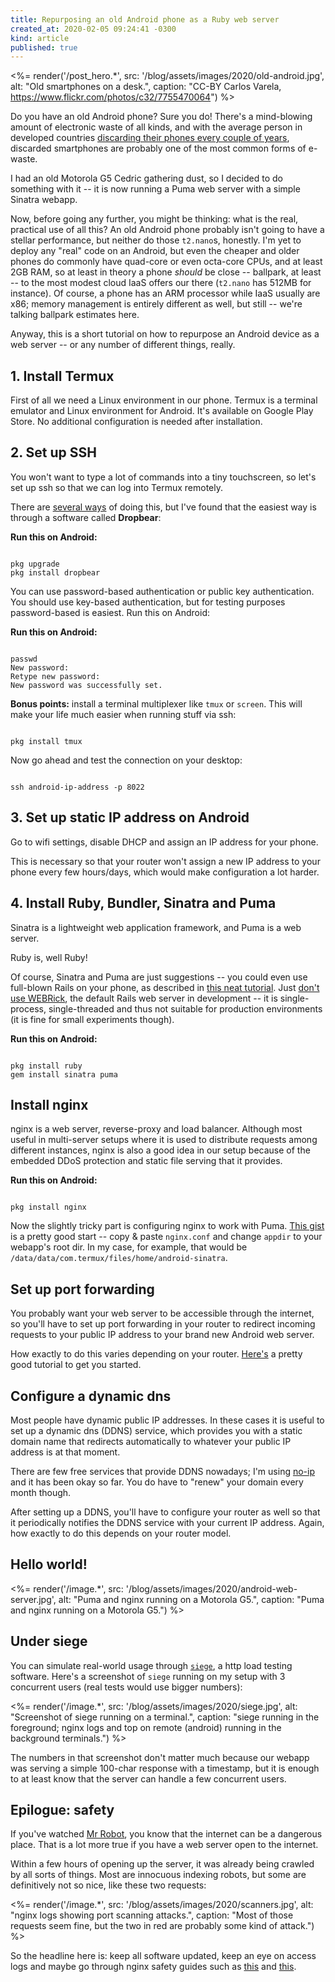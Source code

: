```yaml
---
title: Repurposing an old Android phone as a Ruby web server
created_at: 2020-02-05 09:24:41 -0300
kind: article
published: true
---
```


<%= render('/post_hero.*', src: '/blog/assets/images/2020/old-android.jpg', alt: "Old smartphones on a desk.", caption: "CC-BY Carlos Varela, https://www.flickr.com/photos/c32/7755470064") %>

Do you have an old Android phone? Sure you do! There's a mind-blowing amount of electronic waste of all kinds, and with the average person in developed countries [discarding their phones every couple of years](https://www.cnbc.com/2019/05/17/smartphone-users-are-waiting-longer-before-upgrading-heres-why.html), discarded smartphones are probably one of the most common forms of e-waste.

I had an old Motorola G5 Cedric gathering dust, so I decided to do something with it -- it is now running a Puma web server with a simple Sinatra webapp.

Now, before going any further, you might be thinking: what is the real, practical use of all this? An old Android phone probably isn't going to have a stellar performance, but neither do those `t2.nano`s, honestly. I'm yet to deploy any "real" code on an Android, but even the cheaper and older phones do commonly have quad-core or even octa-core CPUs, and at least 2GB RAM, so at least in theory a phone _should_ be close -- ballpark, at least -- to the most modest cloud IaaS offers our there (`t2.nano` has 512MB for instance). Of course, a phone has an ARM processor while IaaS usually are x86; memory management is entirely different as well, but still -- we're talking ballpark estimates here.

Anyway, this is a short tutorial on how to repurpose an Android device as a web server -- or any number of different things, really.

<!-- more -->

## 1. Install Termux

First of all we need a Linux environment in our phone. Termux is a terminal emulator and Linux environment for Android. It's available on Google Play Store. No additional configuration is needed after installation.

## 2. Set up SSH

You won't want to type a lot of commands into a tiny touchscreen, so let's set up ssh so that we can log into Termux remotely.

There are [several ways](https://wiki.termux.com/wiki/Remote_Access) of doing this, but I've found that the easiest way is through a software called **Dropbear**:

**Run this on Android:**
<div class="highlight"><pre><code class="language-bash">
pkg upgrade
pkg install dropbear
</code></pre></div>

You can use password-based authentication or public key authentication. You should use key-based authentication, but for testing purposes password-based is easiest. Run this on Android:

**Run this on Android:**
<div class="highlight"><pre><code class="language-bash">
passwd
New password:
Retype new password:
New password was successfully set.
</code></pre></div>

**Bonus points:** install a terminal multiplexer like `tmux` or `screen`. This will make your life much easier when running stuff via ssh:

<div class="highlight"><pre><code class="language-bash">
pkg install tmux
</code></pre></div>

Now go ahead and test the connection on your desktop:

<div class="highlight"><pre><code class="language-bash">
ssh android-ip-address -p 8022
</code></pre></div>

## 3. Set up static IP address on Android

Go to wifi settings, disable DHCP and assign an IP address for your phone.

This is necessary so that your router won't assign a new IP address to your phone every few hours/days, which would make configuration a lot harder.

## 4. Install Ruby, Bundler, Sinatra and Puma

Sinatra is a lightweight web application framework, and Puma is a web server.

Ruby is, well Ruby!

Of course, Sinatra and Puma are just suggestions -- you could even use full-blown Rails on your phone, as described in [this neat tutorial](https://mbobin.me/ruby/2017/02/25/ruby-on-rails-on-android.html). Just [don't use WEBRick](https://devcenter.heroku.com/articles/ruby-default-web-server#why-not-webrick), the default Rails web server in development -- it is single-process, single-threaded and thus not suitable for production environments (it is fine for small experiments though).

**Run this on Android:**
<div class="highlight"><pre><code class="language-bash">
pkg install ruby
gem install sinatra puma
</code></pre></div>

## Install nginx

nginx is a web server, reverse-proxy and load balancer. Although most useful in multi-server setups where it is used to distribute requests among different instances, nginx is also a good idea in our setup because of the embedded DDoS protection and static file serving that it provides.

**Run this on Android:**
<div class="highlight"><pre><code class="language-bash">
pkg install nginx
</code></pre></div>

Now the slightly tricky part is configuring nginx to work with Puma. [This gist](https://gist.github.com/ctalkington/4448153) is a pretty good start -- copy & paste `nginx.conf` and change `appdir` to your webapp's root dir. In my case, for example, that would be `/data/data/com.termux/files/home/android-sinatra`.

## Set up port forwarding

You probably want your web server to be accessible through the internet, so you'll have to set up port forwarding in your router to redirect incoming requests to your public IP address to your brand new Android web server.

How exactly to do this varies depending on your router. [Here's](https://www.noip.com/support/knowledgebase/general-port-forwarding-guide/) a pretty good tutorial to get you started.

## Configure a dynamic dns

Most people have dynamic public IP addresses. In these cases it is useful to set up a dynamic dns (DDNS) service, which provides you with a static domain name that redirects automatically to whatever your public IP address is at that moment.

There are few free services that provide DDNS nowadays; I'm using [no-ip](https://www.noip.com/) and it has been okay so far. You do have to "renew" your domain every month though.

After setting up a DDNS, you'll have to configure your router as well so that it periodically notifies the DDNS service with your current IP address. Again, how exactly to do this depends on your router model.

## Hello world!

<%= render('/image.*', src: '/blog/assets/images/2020/android-web-server.jpg', alt: "Puma and nginx running on a Motorola G5.", caption: "Puma and nginx running on a Motorola G5.") %>

## Under siege

You can simulate real-world usage through [`siege`](https://www.joedog.org/siege-home/), a http load testing software. Here's a screenshot of `siege` running on my setup with 3 concurrent users (real tests would use bigger numbers):

<%= render('/image.*', src: '/blog/assets/images/2020/siege.jpg', alt: "Screenshot of siege running on a terminal.", caption: "siege running in the foreground; nginx logs and top on remote (android) running in the background terminals.") %>

The numbers in that screenshot don't matter much because our webapp was serving a simple 100-char response with a timestamp, but it is enough to at least know that the server can handle a few concurrent users.

## Epilogue: safety

If you've watched [Mr Robot](https://en.wikipedia.org/wiki/Mr._Robot), you know that the internet can be a dangerous place. That is a lot more true if you have a web server open to the internet.

Within a few hours of opening up the server, it was already being crawled by all sorts of things. Most are innocuous indexing robots, but some are definitively not so nice, like these two requests:

<%= render('/image.*', src: '/blog/assets/images/2020/scanners.jpg', alt: "nginx logs showing port scanning attacks.", caption: "Most of those requests seem fine, but the two in red are probably some kind of attack.") %>

So the headline here is: keep all software updated, keep an eye on access logs and maybe go through nginx safety guides such as [this](https://www.cyberciti.biz/tips/linux-unix-bsd-nginx-webserver-security.html) and [this](https://geekflare.com/nginx-webserver-security-hardening-guide/).
